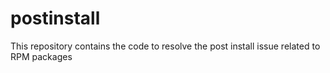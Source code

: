 # postinstall
This repository contains the code to resolve the post install issue related to RPM packages
